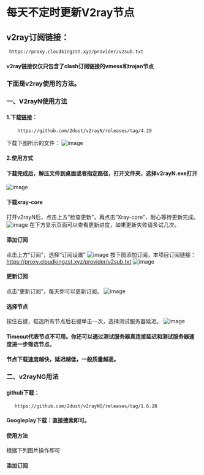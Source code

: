 # 每天不定时更新V2ray节点
## v2ray订阅链接：
     https://proxy.cloudkingzst.xyz/provider/v2sub.txt
#### v2ray链接仅仅只包含了clash订阅链接的vmess和trojan节点
### 下面是v2ray使用的方法。
### 一、V2rayN使用方法
#### 1.下载链接：
        https://github.com/2dust/v2rayN/releases/tag/4.29
下载下图所示的文件：
![image](https://user-images.githubusercontent.com/90917166/150637151-2505f768-69a2-4fb9-ba42-856a29a2355d.png)
#### 2.使用方式
#### 下载完成后，解压文件到桌面或者指定路径，打开文件夹，选择v2rayN.exe打开
![image](https://user-images.githubusercontent.com/90917166/150637214-f8901ec4-2e7c-4452-a698-f57e5e4b43d9.png)
#### 下载xray-core
打开v2rayN后，点击上方“检查更新”，再点击“Xray-core”，耐心等待更新完成。
![image](https://user-images.githubusercontent.com/90917166/150637286-e5774163-2fae-415d-b351-98702b1d5e94.png)
在下方显示页面可以查看更新进度，如果更新失败请多试几次。
#### 添加订阅
点击上方“订阅”，选择“订阅设置”
![image](https://user-images.githubusercontent.com/90917166/150637359-7943940d-9697-4a7b-bd38-b9213d37ca46.png)
按下图添加订阅。本项目订阅链接：
      https://proxy.cloudkingzst.xyz/provider/v2sub.txt
   ![image](https://user-images.githubusercontent.com/90917166/150637526-c347e10d-6789-48a1-8d21-3400a6f72736.png)
 #### 更新订阅
 点击“更新订阅”，每天你可以更新订阅。
 ![image](https://user-images.githubusercontent.com/90917166/150637556-572f549f-4db9-426b-ac51-26c7bf57228d.png)
#### 选择节点
按住右键，框选所有节点后右键单击一次，选择测试服务器延迟。
![image](https://user-images.githubusercontent.com/90917166/150637778-31e58f2e-3608-48ed-b25e-406f0267a1c3.png)
#### Timeout代表节点不可用。你还可以通过测试服务器真连接延迟和测试服务器速度进一步筛选节点。
#### 节点下载速度越快，延迟越低，一般质量越高。

### 二、v2rayNG用法
#### github下载：
       https://github.com/2dust/v2rayNG/releases/tag/1.6.28
#### Googleplay下载：直接搜索即可。
#### 使用方法
根据下列图片操作即可
#### 添加订阅







